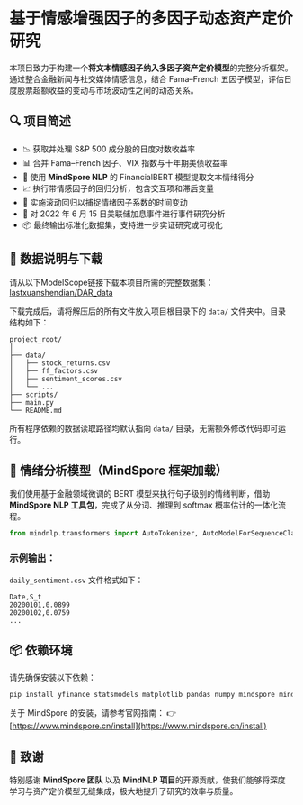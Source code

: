 # 基于情感增强因子的多因子动态资产定价研究

本项目致力于构建一个**将文本情感因子纳入多因子资产定价模型**的完整分析框架。通过整合金融新闻与社交媒体情感信息，结合 Fama–French 五因子模型，评估日度股票超额收益的变动与市场波动性之间的动态关系。

## 🔍 项目简述

* 📉 获取并处理 S\&P 500 成分股的日度对数收益率
* 📊 合并 Fama–French 因子、VIX 指数与十年期美债收益率
* 🧠 使用 **MindSpore NLP** 的 FinancialBERT 模型提取文本情绪得分
* 📈 执行带情感因子的回归分析，包含交互项和滞后变量
* 🔄 实施滚动回归以捕捉情绪因子系数的时间变动
* 📅 对 2022 年 6 月 15 日美联储加息事件进行事件研究分析
* 📦 最终输出标准化数据集，支持进一步实证研究或可视化

## 📂 数据说明与下载

请从以下ModelScope链接下载本项目所需的完整数据集：
[lastxuanshendian/DAR_data](https://www.modelscope.cn/datasets/lastxuanshendian/DAR_data/summary)

下载完成后，请将解压后的所有文件放入项目根目录下的 `data/` 文件夹中。目录结构如下：

```
project_root/
│
├── data/
│   ├── stock_returns.csv
│   ├── ff_factors.csv
│   ├── sentiment_scores.csv
│   └── ...
├── scripts/
├── main.py
└── README.md
```

所有程序依赖的数据读取路径均默认指向 `data/` 目录，无需额外修改代码即可运行。

## 🧠 情绪分析模型（MindSpore 框架加载）

我们使用基于金融领域微调的 BERT 模型来执行句子级别的情绪判断，借助 **MindSpore NLP 工具包**，完成了从分词、推理到 softmax 概率估计的一体化流程。

```python
from mindnlp.transformers import AutoTokenizer, AutoModelForSequenceClassification
```

### 示例输出：

`daily_sentiment.csv` 文件格式如下：

```
Date,S_t
20200101,0.0899
20200102,0.0759
...
```

## 📦 依赖环境

请先确保安装以下依赖：

```bash
pip install yfinance statsmodels matplotlib pandas numpy mindspore mindnlp
```

关于 MindSpore 的安装，请参考官网指南：
👉 [https://www.mindspore.cn/install](https://www.mindspore.cn/install)

## 🙏 致谢

特别感谢 **MindSpore 团队** 以及 **MindNLP 项目**的开源贡献，使我们能够将深度学习与资产定价模型无缝集成，极大地提升了研究的效率与质量。

